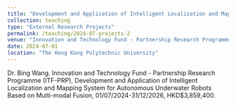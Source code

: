 ```yaml
---
title: "Development and Application of Intelligent Localization and Mapping System for Autonomous Underwater Robots Based on Multi-modal Fusion"
collection: teaching
type: "External Research Projects"
permalink: /teaching/2024-07-projects-2
venue: "Innovation and Technology Fund - Partnership Research Programme (ITF-PRP)"
date: 2024-07-01
location: "The Hong Kong Polytechnic University"
---
```


Dr. Bing Wang. Innovation and Technology Fund - Partnership Research Programme (ITF-PRP), Development and Application of Intelligent Localization and Mapping System for Autonomous Underwater Robots Based on Multi-modal Fusion, 01/07/2024-31/12/2026, HKD$3,859,400.
